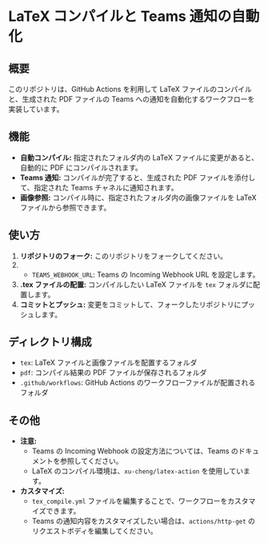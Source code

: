 # LaTeX コンパイルと Teams 通知の自動化

## 概要

このリポジトリは、GitHub Actions を利用して LaTeX ファイルのコンパイルと、生成された PDF ファイルの Teams への通知を自動化するワークフローを実装しています。

## 機能

* **自動コンパイル:** 指定されたフォルダ内の LaTeX ファイルに変更があると、自動的に PDF にコンパイルされます。
* **Teams 通知:** コンパイルが完了すると、生成された PDF ファイルを添付して、指定された Teams チャネルに通知されます。
* **画像参照:** コンパイル時に、指定されたフォルダ内の画像ファイルを LaTeX ファイルから参照できます。

## 使い方

1. **リポジトリのフォーク:** このリポジトリをフォークしてください。
2. * `TEAMS_WEBHOOK_URL`: Teams の Incoming Webhook URL を設定します。
3. **.tex ファイルの配置:** コンパイルしたい LaTeX ファイルを `tex` フォルダに配置します。
4. **コミットとプッシュ:** 変更をコミットして、フォークしたリポジトリにプッシュします。

## ディレクトリ構成

* `tex`: LaTeX ファイルと画像ファイルを配置するフォルダ
* `pdf`: コンパイル結果の PDF ファイルが保存されるフォルダ
* `.github/workflows`: GitHub Actions のワークフローファイルが配置されるフォルダ

## その他

* **注意:**
  * Teams の Incoming Webhook の設定方法については、Teams のドキュメントを参照してください。
  * LaTeX のコンパイル環境は、`xu-cheng/latex-action` を使用しています。
* **カスタマイズ:**
  * `tex_compile.yml` ファイルを編集することで、ワークフローをカスタマイズできます。
  * Teams の通知内容をカスタマイズしたい場合は、`actions/http-get` のリクエストボディを編集してください。

